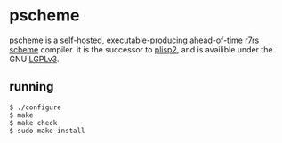 # pscheme

pscheme is a self-hosted, executable-producing ahead-of-time [r7rs](https://small.r7rs.org/)
[scheme](https://en.wikipedia.org/wiki/Scheme_\(programming_language\))
compiler. it is the successor to [plisp2](https://github.com/petelliott/plisp2),
and is availible under the GNU [LGPLv3](/COPYING.LESSER).

## running

```
$ ./configure
$ make
$ make check
$ sudo make install
```